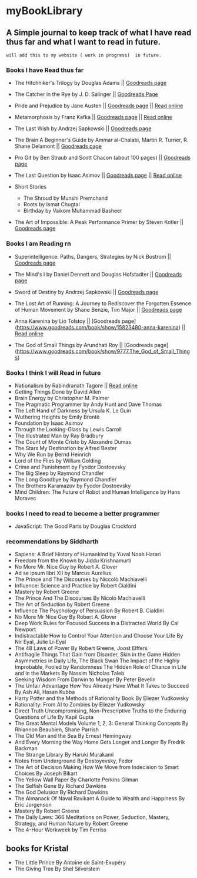 # myBookLibrary
## A Simple journal to keep track of what I have read thus far and what I want to read in future.


``` 
will add this to my website ( work in progress)  in future. 
```


### Books I have Read thus far


- The Hitchhiker's Trilogy by Douglas Adams
|| [Goodreads page](https://www.goodreads.com/book/show/8709.The_Hitchhiker_s_Trilogy)

- The Catcher in the Rye by J. D. Salinger 
|| [Goodreads Page](https://www.goodreads.com/book/show/5107.The_Catcher_in_the_Rye)

- Pride and Prejudice by Jane Austen 
|| [Goodreads page](https://www.goodreads.com/book/show/1885.Pride_and_Prejudice )
|| [Read online](https://www.gutenberg.org/cache/epub/1342/pg1342-images.html#page_1)

- Metamorphosis by Franz Kafka
|| [Goodreads page](https://www.goodreads.com/book/show/485894.The_Metamorphosis)
|| [Read online](https://www.gutenberg.org/files/5200/5200-h/5200-h.htm)

- The Last Wish by Andrzej Sapkowski
|| [Goodreads page](https://www.goodreads.com/book/show/40603587-the-last-wish)

- The Brain A Beginner's Guide by Ammar al-Chalabi, Martin R. Turner, R. Shane Delamont
|| [Goodreads page](https://www.goodreads.com/book/show/1623489.The_Brain)

- Pro Git by Ben Straub and Scott Chacon (about 100 pages)
|| [Goodreads page](https://www.goodreads.com/en/book/show/6518085-pro-git)

- The Last Question by Isaac Asimov 
|| [Goodreads page](https://www.goodreads.com/book/show/4808763-the-last-question)
|| [Read online](http://users.ece.cmu.edu/~gamvrosi/thelastq.html)

- Short Stories
    - The Shroud by Munshi Premchand
    - Roots by Ismat Chugtai
    - Birthday by Vaikom Muhammad Basheer

- The Art of Impossible: A Peak Performance Primer by Steven Kotler 
|| [Goodreads page](https://www.goodreads.com/en/book/show/50209348-the-art-of-impossible)

### Books I am Reading rn

-  Superintelligence: Paths, Dangers, Strategies by Nick Bostrom 
|| [Goodreads page](https://www.goodreads.com/book/show/20527133-superintelligence)

- The Mind's I by Daniel Dennett and Douglas Hofstadter
|| [Goodreads page](https://www.goodreads.com/en/book/show/2081)

- Sword of Destiny by Andrzej Sapkowski
|| [Goodreads page](https://www.goodreads.com/book/show/25454056-sword-of-destiny)

- The Lost Art of Running: A Journey to Rediscover the Forgotten Essence of Human Movement by Shane Benzie, Tim Major 
|| [Goodreads page](https://www.goodreads.com/book/show/55032554-the-lost-art-of-running)

- Anna Karenina by Lio Tolstoy
|| [Goodreads page] (https://www.goodreads.com/book/show/15823480-anna-karenina)
|| [Read online](https://www.gutenberg.org/cache/epub/1399/pg1399-images.html)

- The God of Small Things by Arundhati Roy
|| [Goodreads page] (https://www.goodreads.com/book/show/9777.The_God_of_Small_Things)

### Books I think I will Read in future
- Nationalism by Rabindranath Tagore || [Read online](https://www.gutenberg.org/files/40766/40766-h/40766-h.htm)
- Getting Things Done by David Allen
- Brain Energy by Christopher M. Palmer
- The Pragmatic Programmer by Andy Hunt and Dave Thomas
- The Left Hand of Darkness by Ursula K. Le Guin
- Wuthering Heights by Emily Brontë
- Foundation by Isaac Asimov
- Through the Looking-Glass by Lewis Carroll
- The Illustrated Man by Ray Bradbury
- The Count of Monte Cristo by Alexandre Dumas
- The Stars My Destination by Alfred Bester 
- Why We Run by Bernd Heinrich
- Lord of the Flies by William Golding
- Crime and Punishment by Fyodor Dostoevsky
- The Big Sleep by Raymond Chandler
- The Long Goodbye by Raymond Chandler
- The Brothers Karamazov by Fyodor Dostoevsky
- Mind Children: The Future of Robot and Human Intelligence by Hans Moravec

### books I need to read to become a better programmer
- JavaScript: The Good Parts by Douglas Crockford

### recommendations by Siddharth
- Sapiens: A Brief History of Humankind by Yuval Noah Harari
- Freedom from the Known by Jiddu Krishnamurti
- No More Mr. Nice Guy by Robert A. Glover
- Ad se ipsum libri XII by Marcus Aurelius
- The Prince and The Discourses by Niccolò Machiavelli
- Influence: Science and Practice by Robert Cialdini
- Mastery by Robert Greene
- The Prince And The Discourses By Nicolo Machiavelli
- The Art of Seduction by Robert Greene
- Influence The Psychology of Persuasion By Robert B. Cialdini
- No More Mr Nice Guy By Robert A. Glover
- Deep Work Rules for Focused Success in a Distracted World By Cal Newport
- Indistractable How to Control Your Attention and Choose Your Life By Nir Eyal, Julie Li-Eyal 
- The 48 Laws of Power By Robert Greene, Joost Elffers
- Antifragile Things That Gain from Disorder, Skin in the Game Hidden Asymmetries in Daily Life, The Black Swan The Impact of the Highly Improbable, Fooled by Randomness The Hidden Role of Chance in Life and in the Markets By Nassim Nicholas Taleb 
- Seeking Wisdom From Darwin to Munger By Peter Bevelin
- The Unfair Advantage How You Already Have What It Takes to Succeed By Ash Ali, Hasan Kubba
- Harry Potter and the Methods of Rationality Book By Eliezer Yudkowsky
- Rationality: From AI to Zombies by Eliezer Yudkowsky
- Direct Truth Uncompromising, Non-Prescriptive Truths to the Enduring Questions of Life By Kapil Gupta
- The Great Mental Models Volume 1, 2, 3: General Thinking Concepts By Rhiannon Beaubien, Shane Parrish
- The Old Man and the Sea By Ernest Hemingway
- And Every Morning the Way Home Gets Longer and Longer By Fredrik Backman
- The Strange Library By Haruki Murakami
- Notes from Underground By Dostoyevsky, Fedor
- The Art of Decision Making How We Move from Indecision to Smart Choices By Joseph Bikart
- The Yellow Wall Paper By Charlotte Perkins Gilman
- The Selfish Gene By Richard Dawkins
- The God Delusion By Richard Dawkins
- The Almanack Of Naval Ravikant A Guide to Wealth and Happiness By Eric Jorgenson
- Mastery By Robert Greene 
- The Daily Laws: 366 Meditations on Power, Seduction, Mastery, Strategy, and Human Nature by Robert Greene
- The 4-Hour Workweek by Tim Ferriss


## books for Kristal 
- The Little Prince By Antoine de Saint-Exupéry
- The Giving Tree By Shel Silverstein
